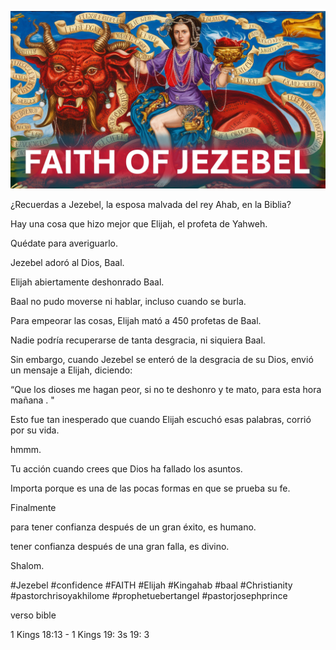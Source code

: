 ![Video cover image](../cover.jpg "cover photo")

¿Recuerdas a Jezebel, la esposa malvada del rey Ahab, en la Biblia?

Hay una cosa que hizo mejor que Elijah, el profeta de Yahweh.

Quédate para averiguarlo.

Jezebel adoró al Dios, Baal.

Elijah abiertamente deshonrado Baal.

Baal no pudo moverse ni hablar, incluso cuando se burla.

Para empeorar las cosas, Elijah mató a 450 profetas de Baal.

Nadie podría recuperarse de tanta desgracia, ni siquiera Baal.

Sin embargo, cuando Jezebel se enteró de la desgracia de su Dios, envió un mensaje a Elijah, diciendo:

“Que los dioses me hagan peor, si no te deshonro y te mato, para esta hora mañana . "

Esto fue tan inesperado que cuando Elijah escuchó esas palabras, corrió por su vida.

hmmm.

Tu acción cuando crees que Dios ha fallado los asuntos.

Importa porque es una de las pocas formas en que se prueba su fe.

Finalmente

para tener confianza después de un gran éxito, es humano.

tener confianza después de una gran falla, es divino.

Shalom.


#Jezebel #confidence #FAITH #Elijah #Kingahab #baal #Christianity #pastorchrisoyakhilome #prophetuebertangel #pastorjosephprince



verso bible

1 Kings 18:13 - 1 Kings 19: 3s 19: 3